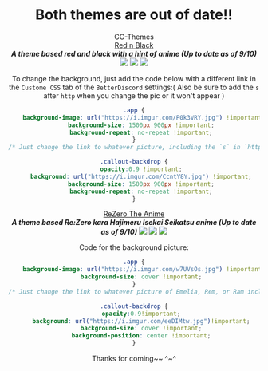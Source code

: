 <DIV ALIGN=CENTER><b><h1 class="md-display-3">Both themes are out of date!!</h1></b><div>
<DIV ALIGN=CENTER>CC-Themes<div>

<DIV ALIGN=CENTER><a href="https://github.com/CurimuChizu/CC-Themes/blob/master/CC-Themes/Red.n.Black.theme.css">Red n Black</a></div>
<DIV ALIGN=CENTER><b><i>A theme based red and black with a hint of anime (Up to date as of 9/10)</i></b>
<img src="http://i.imgur.com/TdJImXS.png"/>
<img src="http://i.imgur.com/n669pit.jpg"/>
<img src="http://i.imgur.com/w1p4aNN.gif"/></div>

To change the background, just add the code below with a different link in the `Custome CSS` tab of the `BetterDiscord` settings:( Also be sure to add the `s` after `http` when you change the pic or it won't appear )
```css
.app {
    background-image: url("https://i.imgur.com/P0k3VRY.jpg") !important;
    background-size: 1500px 900px !important;
    background-repeat: no-repeat !important;
}
/* Just change the link to whatever picture, including the `s` in `https` */

.callout-backdrop {
    opacity:0.9 !important;
    background: url("https://i.imgur.com/CcntY8Y.jpg") !important;
    background-size: 1500px 900px !important;
    background-repeat: no-repeat !important;
}
```
<DIV ALIGN=CENTER><a href="https://github.com/CurimuChizu/CC-Themes/blob/master/CC-Themes/ReZero.theme.css">ReZero The Anime</a></div>
<DIV ALIGN=CENTER><b><i>A theme based Re:Zero kara Hajimeru Isekai Seikatsu anime (Up to date as of 9/10)</i></b>
<img src="http://i.imgur.com/rthaufN.jpg"/>
<img src="http://i.imgur.com/QhU9gvh.jpg"/>
<img src="https://a.pomf.cat/fawsxb.gif"/></div>

Code for the background picture:
```css
.app {
    background-image: url("https://i.imgur.com/w7UVsOs.jpg") !important; 
    background-size: cover !important;
}
/* Just change the link to whatever picture of Emelia, Rem, or Ram including the `s` in `https` */

.callout-backdrop {
    opacity:0.9!important;
    background: url("https://i.imgur.com/eeDIMtw.jpg")!important;
    background-size: cover !important;
    background-position: center !important;
}
```
Thanks for coming~~ ^~^
